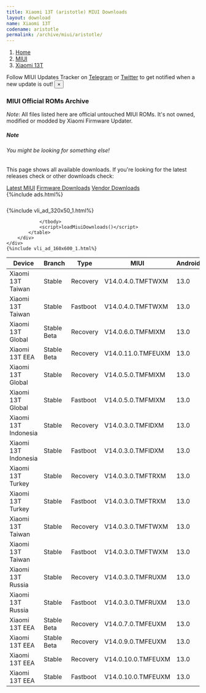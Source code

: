 ```yaml
---
title: Xiaomi 13T (aristotle) MIUI Downloads
layout: download
name: Xiaomi 13T
codename: aristotle
permalink: /archive/miui/aristotle/
---
```

<nav aria-label="breadcrumb">
    <ol class="breadcrumb">
        <li class="breadcrumb-item"><a href="/">Home</a></li>
        <li class="breadcrumb-item"><a href="/miui/">MIUI</a></li>
        <li class="breadcrumb-item active" aria-current="page"><a href="/miui/aristotle/">Xiaomi 13T</a></li>
    </ol>
</nav>
<div class="alert alert-primary alert-dismissible fade show" role="alert">
    Follow MIUI Updates Tracker on <a href="https://t.me/MIUIUpdatesTracker" class="alert-link">Telegram</a>
     or <a href="https://twitter.com/MiFwUpdater" class="alert-link">Twitter</a> to get notified when a new update is out!
    <button type="button" class="close" data-dismiss="alert" aria-label="Close">
        <span aria-hidden="true">&times;</span>
    </button>
</div>

### MIUI Official ROMs Archive
*Note*: All files listed here are official untouched MIUI ROMs. It's not owned, modified or modded by Xiaomi Firmware Updater.
<div class="card">
  <div class="card-body">
    <h5 class="card-title">Note</h5>
    <h6 class="card-subtitle mb-2 text-muted">You might be looking for something else!</h6>
    <p class="card-text">This page shows all available downloads.
     If you're looking for the latest releases check or other downloads check:</p>
    <a href="/miui/aristotle/" class="card-link">Latest MIUI</a>
    <a href="/firmware/aristotle/" class="card-link">Firmware Downloads</a>
    <a href="/vendor/aristotle/" class="card-link">Vendor Downloads</a>
  </div>
</div>
{%include ads.html%}
<div class="row justify-content-center">
    <div class="col-10">
        <div class="table-responsive-md" style="margin-top: 25px;">
            {%include vli_ad_320x50_1.html%}
            <table id="miui" class="display dt-responsive nowrap compact table table-striped table-hover table-sm">
                <thead class="thead-dark">
                    <tr>
                        <th data-ref="device">Device</th>
                        <th data-ref="branch">Branch</th>
                        <th data-ref="type">Type</th>
                        <th data-ref="miui">MIUI</th>
                        <th data-ref="android">Android</th>
                        <th data-ref="size">Size</th>
                        <th data-ref="size">Date</th>
                        <th data-ref="link">Link</th>
                    </tr>
                </thead>
                <tbody>
                <tr><td>Xiaomi 13T Taiwan</td><td>Stable</td><td>Recovery</td><td>V14.0.4.0.TMFTWXM</td><td>13.0</td><td>5.3 GB</td><td>2023-11-08</td><td><a href="/miui/aristotle/stable/V14.0.4.0.TMFTWXM/">Download</a></td></tr>
<tr><td>Xiaomi 13T Taiwan</td><td>Stable</td><td>Fastboot</td><td>V14.0.4.0.TMFTWXM</td><td>13.0</td><td>6.6 GB</td><td>2023-10-24</td><td><a href="/miui/aristotle/stable/V14.0.4.0.TMFTWXM/">Download</a></td></tr>
<tr><td>Xiaomi 13T Global</td><td>Stable Beta</td><td>Recovery</td><td>V14.0.6.0.TMFMIXM</td><td>13.0</td><td>5.4 GB</td><td>2023-11-06</td><td><a href="/miui/aristotle/stable beta/V14.0.6.0.TMFMIXM/">Download</a></td></tr>
<tr><td>Xiaomi 13T EEA</td><td>Stable Beta</td><td>Recovery</td><td>V14.0.11.0.TMFEUXM</td><td>13.0</td><td>5.5 GB</td><td>2023-10-28</td><td><a href="/miui/aristotle/stable beta/V14.0.11.0.TMFEUXM/">Download</a></td></tr>
<tr><td>Xiaomi 13T Global</td><td>Stable</td><td>Recovery</td><td>V14.0.5.0.TMFMIXM</td><td>13.0</td><td>5.4 GB</td><td>2023-09-27</td><td><a href="/miui/aristotle/stable/V14.0.5.0.TMFMIXM/">Download</a></td></tr>
<tr><td>Xiaomi 13T Global</td><td>Stable</td><td>Fastboot</td><td>V14.0.5.0.TMFMIXM</td><td>13.0</td><td>7.8 GB</td><td>2023-09-13</td><td><a href="/miui/aristotle/stable/V14.0.5.0.TMFMIXM/">Download</a></td></tr>
<tr><td>Xiaomi 13T Indonesia</td><td>Stable</td><td>Recovery</td><td>V14.0.3.0.TMFIDXM</td><td>13.0</td><td>5.3 GB</td><td>2023-09-27</td><td><a href="/miui/aristotle/stable/V14.0.3.0.TMFIDXM/">Download</a></td></tr>
<tr><td>Xiaomi 13T Indonesia</td><td>Stable</td><td>Fastboot</td><td>V14.0.3.0.TMFIDXM</td><td>13.0</td><td>6.9 GB</td><td>2023-09-19</td><td><a href="/miui/aristotle/stable/V14.0.3.0.TMFIDXM/">Download</a></td></tr>
<tr><td>Xiaomi 13T Turkey</td><td>Stable</td><td>Recovery</td><td>V14.0.3.0.TMFTRXM</td><td>13.0</td><td>5.3 GB</td><td>2023-09-27</td><td><a href="/miui/aristotle/stable/V14.0.3.0.TMFTRXM/">Download</a></td></tr>
<tr><td>Xiaomi 13T Turkey</td><td>Stable</td><td>Fastboot</td><td>V14.0.3.0.TMFTRXM</td><td>13.0</td><td>6.8 GB</td><td>2023-09-19</td><td><a href="/miui/aristotle/stable/V14.0.3.0.TMFTRXM/">Download</a></td></tr>
<tr><td>Xiaomi 13T Taiwan</td><td>Stable</td><td>Recovery</td><td>V14.0.3.0.TMFTWXM</td><td>13.0</td><td>5.3 GB</td><td>2023-09-27</td><td><a href="/miui/aristotle/stable/V14.0.3.0.TMFTWXM/">Download</a></td></tr>
<tr><td>Xiaomi 13T Taiwan</td><td>Stable</td><td>Fastboot</td><td>V14.0.3.0.TMFTWXM</td><td>13.0</td><td>6.5 GB</td><td>2023-09-18</td><td><a href="/miui/aristotle/stable/V14.0.3.0.TMFTWXM/">Download</a></td></tr>
<tr><td>Xiaomi 13T Russia</td><td>Stable</td><td>Recovery</td><td>V14.0.3.0.TMFRUXM</td><td>13.0</td><td>5.3 GB</td><td>2023-09-27</td><td><a href="/miui/aristotle/stable/V14.0.3.0.TMFRUXM/">Download</a></td></tr>
<tr><td>Xiaomi 13T Russia</td><td>Stable</td><td>Fastboot</td><td>V14.0.3.0.TMFRUXM</td><td>13.0</td><td>7.1 GB</td><td>2023-09-19</td><td><a href="/miui/aristotle/stable/V14.0.3.0.TMFRUXM/">Download</a></td></tr>
<tr><td>Xiaomi 13T EEA</td><td>Stable Beta</td><td>Recovery</td><td>V14.0.7.0.TMFEUXM</td><td>13.0</td><td>5.5 GB</td><td>2023-09-26</td><td><a href="/miui/aristotle/stable beta/V14.0.7.0.TMFEUXM/">Download</a></td></tr>
<tr><td>Xiaomi 13T EEA</td><td>Stable Beta</td><td>Recovery</td><td>V14.0.9.0.TMFEUXM</td><td>13.0</td><td>5.4 GB</td><td>2023-09-26</td><td><a href="/miui/aristotle/stable beta/V14.0.9.0.TMFEUXM/">Download</a></td></tr>
<tr><td>Xiaomi 13T EEA</td><td>Stable</td><td>Recovery</td><td>V14.0.10.0.TMFEUXM</td><td>13.0</td><td>5.4 GB</td><td>2023-09-26</td><td><a href="/miui/aristotle/stable/V14.0.10.0.TMFEUXM/">Download</a></td></tr>
<tr><td>Xiaomi 13T EEA</td><td>Stable</td><td>Fastboot</td><td>V14.0.10.0.TMFEUXM</td><td>13.0</td><td>7.4 GB</td><td>2023-09-13</td><td><a href="/miui/aristotle/stable/V14.0.10.0.TMFEUXM/">Download</a></td></tr>

                </tbody>
                <script>loadMiuiDownloads()</script>
            </table>
        </div>
    </div>
    {%include vli_ad_160x600_1.html%}
</div>
